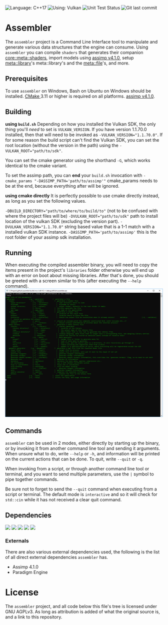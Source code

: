 ﻿![Language: C++17](https://img.shields.io/badge/language-c%2B%2B17-blue.svg?longCache=true&style=for-the-badge) ![Using: Vulkan](https://img.shields.io/badge/using-vulkan%201.1-red.svg?longCache=true&style=for-the-badge) ![Unit Test Status](https://img.shields.io/badge/status-passed%20all%20tests-green.svg?longCache=true&style=for-the-badge)  ![Git last commit](https://img.shields.io/github/last-commit/JessyDL/assembler.svg?style=for-the-badge)
# Assembler
The `assembler` project is a Command Line Interface tool to manipulate and generate various data structures that the engine can consume. Using `assembler` you can compile `shaders` that generates their companion [core::meta::shaders](https://jessydl.github.io/paradigm/classcore_1_1meta_1_1shader.html), import models using  [assimp v4.1.0](https://github.com/assimp/assimp/releases/tag/v4.1.0/), setup [meta::library](https://jessydl.github.io/paradigm/classmeta_1_1library.html)'s meta::library's and the [meta::file](https://jessydl.github.io/paradigm/classmeta_1_1file.html)'s, and more. 



## Prerequisites
To use `assembler` on Windows, Bash on Ubuntu on Windows should be installed.
[CMake ]( http://cmake.org/) 3.11 or higher is required on all platforms.
[assimp v4.1.0](https://github.com/assimp/assimp/releases/tag/v4.1.0/).
## Building

**using `build.sh`**
Depending on how you installed the Vulkan SDK, the only thing you'll *need* to set is `VULKAN_VERSION`. If you have version 1.1.70.0 installed, then that will need to be invoked as `-VULKAN_VERSION="1.1.70.0"`. If for some reason the build script can't find the Vulkan SDK, you can set the root location (without the version in the path) using the `-VULKAN_ROOT="path/to/sdk"`.

You can set the cmake generator using the shorthand `-G`, which works identical to the cmake variant.

To set the assimp path, you can **end** your `build.sh` invocation with `-cmake_params "-DASSIMP_PATH='path/to/assimp'"`
cmake_params needs to be at the end, because everything after will be ignored.

**using cmake directly**
It is perfectly possible to use cmake directly instead, as long as you set the following values.

`-DBUILD_DIRECTORY="path/to/where/to/build/to"` (not to be confused with where the project files will be)
`-DVULKAN_ROOT="path/to/sdk"` path to install location of the vulkan SDK (excluding the version part).
`-DVULKAN_VERSION="1.1.70.0"` string based value that is a 1-1 match with a installed vulkan SDK instance.
`-DASSIMP_PATH='path/to/assimp'` this is the root folder of your assimp sdk installation.

## Running
When executing the compiled assembler binary, you will need to copy the items present in the project's `libraries` folder otherwise you will end up with an error on boot about missing libraries. After that's done, you should be greeted with a screen similar to this (after executing the `--help` command).
<img src="https://raw.githubusercontent.com/JessyDL/assembler/master/output.png " width=600>
## Commands
`assembler` can be used in 2 modes, either directly by starting up the binary, or by invoking it from another command line tool and sending it arguments. When unsure what to do, write `--help` or `-h`, and information will be printed on the current actions that can be done. To quit, write `--quit` or `-q`.

When invoking from a script, or through another command line tool or terminal, and you want to send multiple parameters, use the ` | ` symbol to pipe together commands.

Be sure not to forget to send the `--quit` command when executing from a script or terminal. The default mode is `interactive` and so it will check for `std::cin` while it has not received a clear quit command.
## Dependencies
![](https://img.shields.io/badge/core-passed%20all%20tests-green.svg?longCache=true&style=flat-square) ![](https://img.shields.io/badge/common-passed%20all%20tests-green.svg?longCache=true&style=flat-square) ![](https://img.shields.io/badge/format-passed%20all%20tests-green.svg?longCache=true&style=flat-square) ![](https://img.shields.io/badge/utility-passed%20all%20tests-green.svg?longCache=true&style=flat-square) ![](https://img.shields.io/badge/meta-passed%20all%20tests-green.svg?longCache=true&style=flat-square)
### Externals
There are also various external dependencies used, the following is the list of all direct external dependencies `assembler` has.
- Assimp 4.1.0
- Paradigm Engine

# License
The `assembler` project, and all code below this file's tree is licensed under GNU AGPLv3. As long as attribution is added of what the original source is, and a link to this repository.
